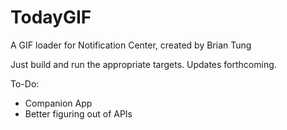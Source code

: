 TodayGIF
========

A GIF loader for Notification Center, created by Brian Tung

Just build and run the appropriate targets. Updates forthcoming.

To-Do: 
- Companion App
- Better figuring out of APIs
